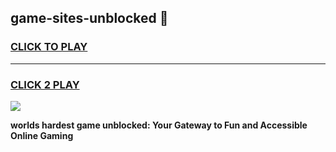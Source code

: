 
## game-sites-unblocked 👋
<h3>
<a href="https://premium.freeplayer.one?title=game-sites-unblocked&ref=14F">CLICK TO PLAY</a></h3>
<hr>

<h3>
<a href="https://premium.freeplayer.one?title=game-sites-unblocked&ref=14F">CLICK 2 PLAY</a>
  
</h3>

<a href="https://premium.freeplayer.one?title=game-sites-unblocked&ref=12F/"><img src="https://clearcache.store/games.png"></a>


**worlds hardest game unblocked: Your Gateway to Fun and Accessible Online Gaming**
